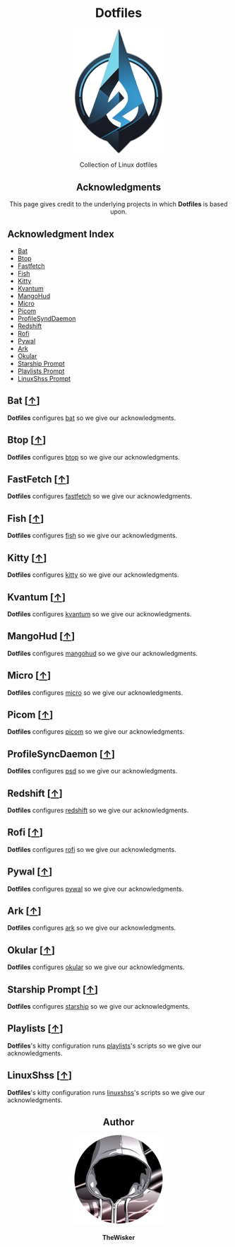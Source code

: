 <h1 align="center">Dotfiles</h1>
<div align="center">
    <a href="https://github.com/TheWisker/Dotfiles">
        <img width="200" src="./assets/logo.png">
    </a>
</div>
<p align="center">Collection of Linux dotfiles</p>

<h2 align="center">Acknowledgments</h2>

<p align= "center">This page gives credit to the underlying projects in which <b>Dotfiles</b> is based upon.</p>

## Acknowledgment Index

- [Bat][bat-hook]
- [Btop][btop-hook]
- [Fastfetch][fastfetch-hook]
- [Fish][fish-hook]
- [Kitty][kitty-hook]
- [Kvantum][kvantum-hook]
- [MangoHud][mangohud-hook]
- [Micro][micro-hook]
- [Picom][picom-hook]
- [ProfileSyndDaemon][psd-hook]
- [Redshift][redshift-hook]
- [Rofi][rofi-hook]
- [Pywal][pywal-hook]
- [Ark][ark-hook]
- [Okular][okular-hook]
- [Starship Prompt][starship-hook]
- [Playlists Prompt][playlists-hook]
- [LinuxShss Prompt][linuxshss-hook]

## Bat [[↑][index]]

**Dotfiles** configures [bat][bat] so we give our acknowledgments.

## Btop [[↑][index]]

**Dotfiles** configures [btop][btop] so we give our acknowledgments.

## FastFetch [[↑][index]]

**Dotfiles** configures [fastfetch][fastfetch] so we give our acknowledgments.

## Fish [[↑][index]]

**Dotfiles** configures [fish][fish] so we give our acknowledgments.

## Kitty [[↑][index]]

**Dotfiles** configures [kitty][kitty] so we give our acknowledgments.

## Kvantum [[↑][index]]

**Dotfiles** configures [kvantum][kvantum] so we give our acknowledgments.

## MangoHud [[↑][index]]

**Dotfiles** configures [mangohud][mangohud] so we give our acknowledgments.

## Micro [[↑][index]]

**Dotfiles** configures [micro][micro] so we give our acknowledgments.

## Picom [[↑][index]]

**Dotfiles** configures [picom][picom] so we give our acknowledgments.

## ProfileSyncDaemon [[↑][index]]

**Dotfiles** configures [psd][psd] so we give our acknowledgments.

## Redshift [[↑][index]]

**Dotfiles** configures [redshift][redshift] so we give our acknowledgments.

## Rofi [[↑][index]]

**Dotfiles** configures [rofi][rofi] so we give our acknowledgments.

## Pywal [[↑][index]]

**Dotfiles** configures [pywal][pywal] so we give our acknowledgments.

## Ark [[↑][index]]

**Dotfiles** configures [ark][ark] so we give our acknowledgments.

## Okular [[↑][index]]

**Dotfiles** configures [okular][okular] so we give our acknowledgments.

## Starship Prompt [[↑][index]]

**Dotfiles** configures [starship][starship] so we give our acknowledgments.

## Playlists [[↑][index]]

**Dotfiles**'s kitty configuration runs [playlists][playlists]'s scripts so we give our acknowledgments.

## LinuxShss [[↑][index]]

**Dotfiles**'s kitty configuration runs [linuxshss][linuxshss]'s scripts so we give our acknowledgments.

<h2 align="center">Author</h2>
<div align="center">
    <a href="https://github.com/TheWisker">
        <img width="200" height="200" src="./assets/profile.png"></img>
    </a>
</div>
<h4 align="center">TheWisker</h4>

[index]: https://github.com/TheWisker/Dotfiles/blob/master/ACKNOWLEDGMENTS.md#acknowledgment-index
[bat-hook]: https://github.com/TheWisker/Dotfiles/blob/master/ACKNOWLEDGMENTS.md#bat-
[btop-hook]: https://github.com/TheWisker/Dotfiles/blob/master/ACKNOWLEDGMENTS.md#btop-
[fastfetch-hook]: https://github.com/TheWisker/Dotfiles/blob/master/ACKNOWLEDGMENTS.md#fastfetch-
[fish-hook]: https://github.com/TheWisker/Dotfiles/blob/master/ACKNOWLEDGMENTS.md#fish-
[kitty-hook]: https://github.com/TheWisker/Dotfiles/blob/master/ACKNOWLEDGMENTS.md#kitty-
[kvantum-hook]: https://github.com/TheWisker/Dotfiles/blob/master/ACKNOWLEDGMENTS.md#kvantum-
[mangohud-hook]: https://github.com/TheWisker/Dotfiles/blob/master/ACKNOWLEDGMENTS.md#mangohud-
[micro-hook]: https://github.com/TheWisker/Dotfiles/blob/master/ACKNOWLEDGMENTS.md#micro-
[picom-hook]: https://github.com/TheWisker/Dotfiles/blob/master/ACKNOWLEDGMENTS.md#picom-
[psd-hook]: https://github.com/TheWisker/Dotfiles/blob/master/ACKNOWLEDGMENTS.md#profilesyncdaemon-
[redshift-hook]: https://github.com/TheWisker/Dotfiles/blob/master/ACKNOWLEDGMENTS.md#redshift-
[rofi-hook]: https://github.com/TheWisker/Dotfiles/blob/master/ACKNOWLEDGMENTS.md#rofi-
[pywal-hook]: https://github.com/TheWisker/Dotfiles/blob/master/ACKNOWLEDGMENTS.md#pywal-
[ark-hook]: https://github.com/TheWisker/Dotfiles/blob/master/ACKNOWLEDGMENTS.md#ark-
[okular-hook]: https://github.com/TheWisker/Dotfiles/blob/master/ACKNOWLEDGMENTS.md#okular-
[starship-hook]: https://github.com/TheWisker/Dotfiles/blob/master/ACKNOWLEDGMENTS.md#starshipprompt-
[playlists-hook]: https://github.com/TheWisker/Dotfiles/blob/master/ACKNOWLEDGMENTS.md#playlists-
[linuxshss-hook]: https://github.com/TheWisker/Dotfiles/blob/master/ACKNOWLEDGMENTS.md#linuxshss-

[bat]: https://github.com/sharkdp/bat
[btop]: https://github.com/aristocratos/btop
[fastfetch]: https://github.com/fastfetch-cli/fastfetch
[fish]: https://fishshell.com/
[kitty]: https://sw.kovidgoyal.net/kitty/
[kvantum]: https://github.com/tsujan/Kvantum/tree/master/Kvantum
[mangohud]: https://github.com/flightlessmango/MangoHud
[micro]: https://micro-editor.github.io/
[picom]: https://github.com/yshui/picom
[psd]: https://github.com/graysky2/profile-sync-daemon
[redshift]: https://github.com/jonls/redshift
[rofi]: https://github.com/davatorium/rofi
[pywal]: https://github.com/dylanaraps/pywal
[ark]: https://github.com/KDE/ark
[okular]: https://github.com/KDE/okular
[starship]: https://starship.rs/
[playlists]: https://github.com/TheWisker/Playlists
[linuxshss]: https://github.com/TheWisker/LinuxShss